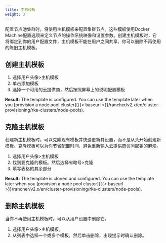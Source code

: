```yaml
---
title: 主机模板
weight: 3
---
```


配置节点池集群时，将使用主机模板来配置集群节点。这些模板使用Docker Machine配置选项来定义节点的操作系统映像和设置参数。创建主机模板时，它将绑定到你的用户配置文件，主机模板不能在用户之间共享，你可以删除不再使用的陈旧主机模板。

## 创建主机模板

1. 选择用户头像>主机模板
2. 单击添加模板
3. 选择一个可用的云提供商，然后按照屏幕上的说明配置模板

**Result:** The template is configured. You can use the template later when you [provision a node pool cluster]({{< baseurl >}}/rancher/v2.x/en/cluster-provisioning/rke-clusters/node-pools).

## 克隆主机模板

创建新主机模板时，可以克隆现有模板并快速更新其设置，而不是从头开始创建新模板。克隆模板可以为你节省配置时间，避免重新输入云提供商访问密钥的麻烦。

1. 选择用户头像>主机模板
2. 找到要克隆的模板。然后选择省略号>克隆
3. 填写表格的其余部分

**Result:** The template is cloned and configured. You can use the template later when you [provision a node pool cluster]({{< baseurl >}}/rancher/v2.x/en/cluster-provisioning/rke-clusters/node-pools).

## 删除主机模板

当你不再使用主机模板时，可以从用户设置中删除它。

1. 选择用户头像>主机模板。
2. 从列表中选择一个或多个模板，然后单击删除，出现提示时确认删除。